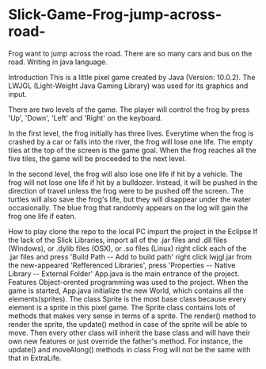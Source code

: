 # Slick-Game-Frog-jump-across-road-
Frog want to jump across the road. There are so many cars and bus on the road. Writing in java language.

Introduction
  This is a little pixel game created by Java (Version: 10.0.2). The LWJGL (Light-Weight Java Gaming Library) was used for its graphics and input.

  There are two levels of the game. The player will control the frog by press 'Up', 'Down', 'Left' and 'Right' on the keyboard.

  In the first level, the frog initially has three lives. Everytime when the frog is crashed by a car or falls into the river, the frog will lose one life. The empty tiles at the top of the screen is the game goal. When the frog reaches all the five tiles, the game will be proceeded to the next level.

  In the second level, the frog will also lose one life if hit by a vehicle. The frog will not lose one life if hit by a bulldozer. Instead, it will be pushed in the direction of travel unless the frog were to be pushed off the screen. The turtles will also save the frog's life, but they will disappear under the water occasionally. The blue frog that randomly appears on the log will gain the frog one life if eaten.

How to play
clone the repo to the local PC
import the project in the Eclipse
If the lack of the Slick Libraries, import all of the .jar files and .dll files (Windows), or .dylib files (OSX), or .so files (Linux)
right click each of the .jar files and press 'Build Path -- Add to build path'
right click lwjgl.jar from the new-appeared 'Refferenced Libraries', press 'Properties -- Native Library -- External Folder'
App.java is the main entrance of the project.
Features
Object-orented programming was used to the project. When the game is started, App.java initialize the new World, which contains all the elements(sprites). The class Sprite is the most base class because every element is a sprite in this pixel game. The Sprite class contains lots of methods that makes very sense in terms of a sprite. The render() method to render the sprite, the update() method in case of the sprite will be able to move. Then every other class will inherit the base class and will have their own new features or just override the father's method. For instance, the update() and moveAlong() methods in class Frog will not be the same with that in ExtraLife.
